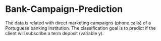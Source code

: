# Bank-Campaign-Prediction
The data is related with direct marketing campaigns (phone calls) of a Portuguese banking institution. The classification goal is to predict if the client will subscribe a term deposit (variable y).
